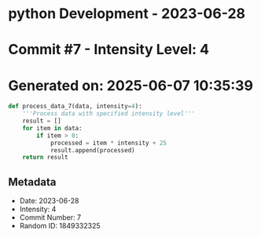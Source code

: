 ﻿# python Development - 2023-06-28
# Commit #7 - Intensity Level: 4
# Generated on: 2025-06-07 10:35:39
```python
def process_data_7(data, intensity=4):
    '''Process data with specified intensity level'''
    result = []
    for item in data:
        if item > 0:
            processed = item * intensity + 25
            result.append(processed)
    return result
```
## Metadata
- Date: 2023-06-28
- Intensity: 4
- Commit Number: 7
- Random ID: 1849332325
